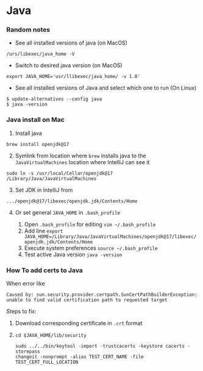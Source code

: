 # Java

### Random notes
- See all installed versions of java (on MacOS)
````
/urs/libexec/java_home -V
````

- Switch to desired java version (on MacOS)
````
export JAVA_HOME='usr/llibexec/java_home/ -v 1.8'
````

- See all installed versions of Java and select which one to run (On Linux)
````
$ update-alternatives --config java
$ java -version
````

### Java install on Mac

1. Install java
````
brew install openjdk@17
````

2. Symlink from location where `brew` installs java to the `JavaVirtualMachines` location where 
IntelliJ can see it
````
sudo ln -s /usr/local/Cellar/openjdk@17 /Library/Java/JavaVirtualMachines
````

3. Set JDK in IntelliJ from
````
.../openjdk@17/libexec/openjdk.jdk/Contents/Home
````

4. Or set general `JAVA_HOME` in `.bash_profile`

    1. Open `.bash_profile` for editing `vim ~/.bash_profile`
    2. Add line `export JAVA_HOME=/Library/Java/JavaVirtualMachines/openjdk@17/libexec/openjdk.jdk/Contents/Home`
    3. Execute system preferences `source ~/.bash_profile`
    4. Test active Java version `java -version` 


### How To add certs to Java

When error like
````
Caused by: sun.security.provider.certpath.SunCertPathBuilderException:
unable to find valid certification path to requested target
````

Steps to fix:
1. Download corresponding certificate in `.crt` format
2. ````
   cd $JAVA_HOME/lib/security
   
   sudo ../../bin/keytool -import -trustcacerts -keystore cacerts -storepass
   changeit -nonprompt -alias TEST_CERT_NAME -file TEST_CERT_FULL_LOCATION
   ````